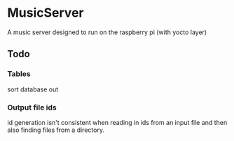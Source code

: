 # MusicServer #

A music server designed to run on the raspberry pi (with yocto layer)

## Todo
### Tables
sort database out

### Output file ids
id generation isn't consistent when reading in ids from an input file and then also finding files from a directory.
